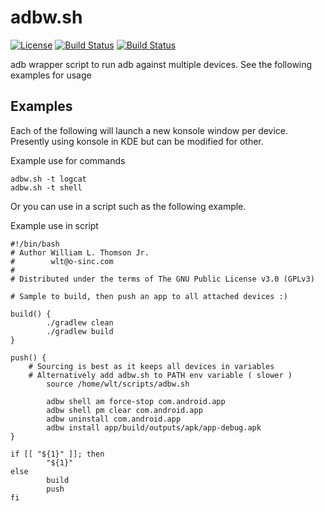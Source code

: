 # adbw.sh
[![License](https://img.shields.io/badge/license-GPLv3-blue.svg?colorB=9977bb&style=plastic)](https://github.com/Obsidian-StudiosInc/adbw/blob/master/LICENSE)
[![Build Status](https://img.shields.io/travis/Obsidian-StudiosInc/adbw/master.svg?colorA=9977bb&style=plastic)](https://travis-ci.org/Obsidian-StudiosInc/adbw)
[![Build Status](https://img.shields.io/shippable/5840e5d7e2ab4d0f0058b4b1/master.svg?colorA=9977bb&style=plastic)](https://app.shippable.com/projects/5840e5d7e2ab4d0f0058b4b1/)

adb wrapper script to run adb against multiple devices. See the following 
examples for usage

## Examples
Each of the following will launch a new konsole window per device. 
Presently using konsole in KDE but can be modified for other.

Example use for commands
```shell
adbw.sh -t logcat
adbw.sh -t shell
```

Or you can use in a script such as the following example.

Example use in script
```shell
#!/bin/bash
# Author William L. Thomson Jr.
#        wlt@o-sinc.com
#
# Distributed under the terms of The GNU Public License v3.0 (GPLv3)

# Sample to build, then push an app to all attached devices :)

build() {
        ./gradlew clean
        ./gradlew build
}

push() {
	# Sourcing is best as it keeps all devices in variables
	# Alternatively add adbw.sh to PATH env variable ( slower )
        source /home/wlt/scripts/adbw.sh

        adbw shell am force-stop com.android.app
        adbw shell pm clear com.android.app
        adbw uninstall com.android.app
        adbw install app/build/outputs/apk/app-debug.apk
}

if [[ "${1}" ]]; then
        "${1}"
else
        build
        push
fi

```

